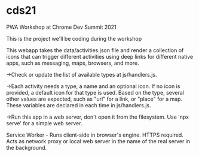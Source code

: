 # cds21
PWA Workshop at Chrome Dev Summit 2021

This is the project we'll be coding during the workshop

This webapp takes the data/activities.json file and render a collection of icons that can trigger different activities using deep links for different native apps, such as messaging, maps, browsers, and more.

->Check or update the list of available types at js/handlers.js. 

->Each activity needs a type, a name and an optional icon. If no icon is provided, a default icon for that type is used. Based on the type, several other values are expected, such as "url" for a link, or "place" for a map. These variables are declared in each time in js/handlers.js.

->Run this app in a web server, don't open it from the filesystem. Use 'npx serve' for a simple web server.

Service Worker - Runs client-side in browser's engine. HTTPS required. Acts as network proxy or local web server in the name of the real server in the background.